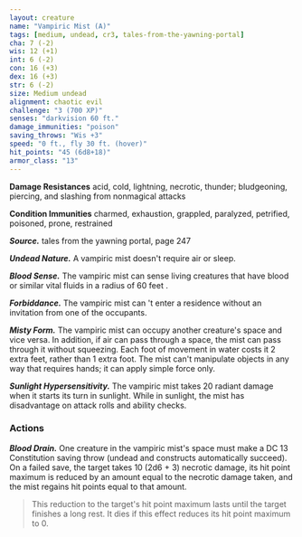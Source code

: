 ```yaml
---
layout: creature
name: "Vampiric Mist (A)"
tags: [medium, undead, cr3, tales-from-the-yawning-portal]
cha: 7 (-2)
wis: 12 (+1)
int: 6 (-2)
con: 16 (+3)
dex: 16 (+3)
str: 6 (-2)
size: Medium undead
alignment: chaotic evil
challenge: "3 (700 XP)"
senses: "darkvision 60 ft."
damage_immunities: "poison"
saving_throws: "Wis +3"
speed: "0 ft., fly 30 ft. (hover)"
hit_points: "45 (6d8+18)"
armor_class: "13"
---
```


**Damage Resistances** acid, cold, lightning, necrotic, thunder; bludgeoning, piercing, and slashing from nonmagical attacks

**Condition Immunities** charmed, exhaustion, grappled, paralyzed, petrified, poisoned, prone, restrained

***Source.*** tales from the yawning portal,  page 247

***Undead Nature.*** A vampiric mist doesn't require air or sleep.

***Blood Sense.*** The vampiric mist can sense living creatures that have blood or similar vital fluids in a radius of 60 feet .

***Forbiddance.*** The vampiric mist can 't enter a residence without an invitation from one of the occupants.

***Misty Form.*** The vampiric mist can occupy another creature's space and vice versa. In addition, if air can pass through a space, the mist can pass through it without squeezing. Each foot of movement in water costs it 2 extra feet, rather than 1 extra foot. The mist can't manipulate objects in any way that requires hands; it can apply simple force only.

***Sunlight Hypersensitivity.*** The vampiric mist takes 20 radiant damage when it starts its turn in sunlight. While in sunlight, the mist has disadvantage on attack rolls and ability checks.

### Actions

***Blood Drain.*** One creature in the vampiric mist's space must make a DC 13 Constitution saving throw (undead and constructs automatically succeed). On a failed save, the target takes 10 (2d6 + 3) necrotic damage, its hit point maximum is reduced by an amount equal to the necrotic damage taken, and the mist regains hit points equal to that amount.

>This reduction to the target's hit point maximum lasts until the target finishes a long rest. It dies if this effect reduces its hit point maximum to 0.